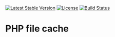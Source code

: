 [![Latest Stable Version](https://poser.pugx.org/dtkahl/php-file-cache/v/stable)](https://packagist.org/packages/dtkahl/php-file-cache)
[![License](https://poser.pugx.org/dtkahl/php-file-cache/license)](https://packagist.org/packages/dtkahl/php-file-cache)
[![Build Status](https://travis-ci.org/dtkahl/php-file-cache.svg?branch=master)](https://travis-ci.org/dtkahl/php-file-cache)

# PHP file cache